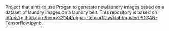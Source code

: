 Project that aims to use Progan to generate newlaundry images based on a dataset of laundry images on a laundry belt.
This repository is based on https://github.com/henry32144/pggan-tensorflow/blob/master/PGGAN-Tensorflow.ipynb.
